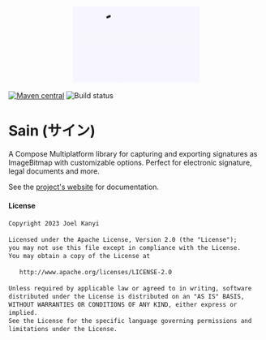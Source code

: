 <p align="center"><img src="demo/sain.gif" alt="Sign" height="150px"></p>

[![Maven central](https://img.shields.io/maven-central/v/io.github.joelkanyi/sain.svg)](https://search.maven.org/artifact/io.github.joelkanyi/sain) ![Build status](https://github.com/joelkanyi/sain/actions/workflows/build.yml/badge.svg)

# Sain (サイン)
A Compose Multiplatform library for capturing and exporting signatures as ImageBitmap with customizable options. Perfect for electronic signature, legal documents and more.

See the [project's website](https://joelkanyi.github.io/sain/) for documentation.

#### License
```
Copyright 2023 Joel Kanyi

Licensed under the Apache License, Version 2.0 (the "License");
you may not use this file except in compliance with the License.
You may obtain a copy of the License at

   http://www.apache.org/licenses/LICENSE-2.0

Unless required by applicable law or agreed to in writing, software
distributed under the License is distributed on an "AS IS" BASIS,
WITHOUT WARRANTIES OR CONDITIONS OF ANY KIND, either express or implied.
See the License for the specific language governing permissions and
limitations under the License.
```
